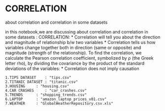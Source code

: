 # CORRELATION
about correlation and correlation in some datasets

in this notebook,we are discussing about correlation and correlation in some datasets :
CORRELATION: 
	* Correlation will tell you about the direction and magnitude of relationship b/w two variables
	* Correlation tells us how variables change together both in direction (same or opposite) and magnitude (strength of the relationship). To find the correlation, we calculate the Pearson correlation coefficient, symbolized by ρ (the Greek letter rho), by dividing the covariance by the product of the standard deviations of the variables:
	* Correlation does not imply causation

	1.TIPS DATASET	  : "tips.csv"			
	2.TITANIC DATASET : "titanic.csv"
	3.HOUSING	  : "housing.csv"
	4.CAR CRASHES	  : "car_crashes.csv"
	5.TRENDS 	  : "shopping_trends.csv"
	6.LAPTOP  	  : "amazon_laptop_prices_v01.csv"
	7.WEATHER	  : "GlobalWeatherRepository.csv.xls"
